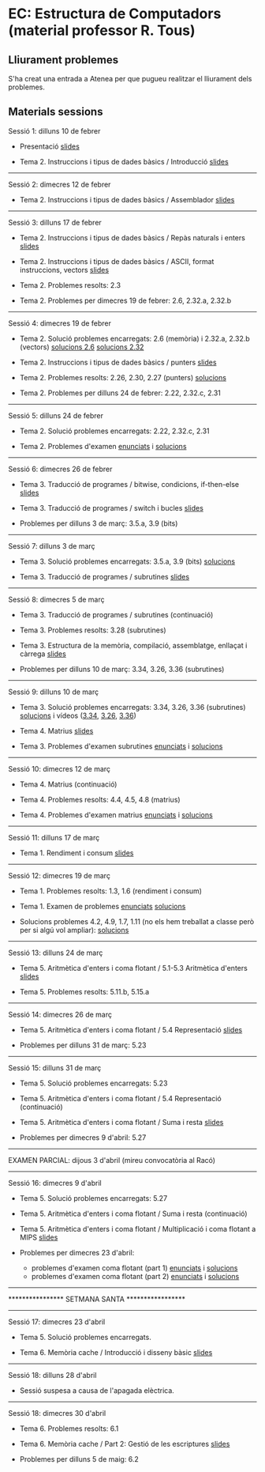# EC: Estructura de Computadors (material professor R. Tous)

<!--

## Seguiment online

Quan sigui possible, les classes també es podran seguir via Google Meet a l'enllaç: [https://meet.google.com/zci-dneh-krk](https://meet.google.com/zci-dneh-krk)

-->

<!--
	T2 (incloent T0): 4 classes 
		- 5 classes si 27 sessions i, o bé T5 no entra al parcial, o bé hi puc encabiar les 5 sessions de T5  
	T3: 4 classes
	T4: 1 classe (JM 2)
	T1: 2 classes
	T5: 5 classes 
	T6: 5 classes
	T7: 3 classes
	T8: 2 classes
	repas: 1 classe (no sempre en funció de la 5a de T2 i T5)
	buffer: 1 classe (no sempre en funció de la 5a de T2 i T5)
	------
	TOTAL: 27 sessions de 2 hores (13 setmanes x 2 + 1) (de vegades 26 sessions)

	(si el parcial i els labs ho permeten faig la 5a hora de T2)
	(la 5a hora de T5 intento fer-la sempre a no ser que el parcial no ho permeti)
-->

## Lliurament problemes

S'ha creat una entrada a Atenea per que pugueu realitzar el lliurament dels problemes.

## Materials sessions

Sessió 1: dilluns 10 de febrer

* Presentació [slides](./slides/sessio1_1_presentacio.pdf)

* Tema 2. Instruccions i tipus de dades bàsics / Introducció [slides](./slides/sessio1_2_tema2_intro.pdf)

<hr>

Sessió 2: dimecres 12 de febrer

* Tema 2. Instruccions i tipus de dades bàsics / Assemblador [slides](./slides/sessio2_1_tema2_assemblador.pdf)


<hr>

Sessió 3: dilluns 17 de febrer

* Tema 2. Instruccions i tipus de dades bàsics / Repàs naturals i enters [slides](./slides/sessio3_1_tema2_enters.pdf)

* Tema 2. Instruccions i tipus de dades bàsics / ASCII, format instruccions, vectors [slides](./slides/sessio3_2_tema2_ascii_instr_vectors.pdf)

* Tema 2. Problemes resolts: 2.3

* Tema 2. Problemes per dimecres 19 de febrer: 2.6, 2.32.a, 2.32.b

<hr>

Sessió 4: dimecres 19 de febrer

* Tema 2. Solució problemes encarregats: 2.6 (memòria) i 2.32.a, 2.32.b (vectors) [solucions 2.6](./problemes/tema2_2_6.pdf) [solucions 2.32](./problemes/tema2_2_32.pdf) 

<!--
* Tema 2. Problemes resolts: 2.32.a, 2.32.b (vectors) [solucions](./problemes/tema2_2_32.pdf)-->

* Tema 2. Instruccions i tipus de dades bàsics / punters [slides](./slides/sessio4_1_tema2_punters.pdf)

* Tema 2. Problemes resolts: 2.26, 2.30, 2.27 (punters) [solucions](./problemes/tema2_2_26_2_30_2_27.pdf)

* Tema 2. Problemes per dilluns 24 de febrer: 2.22, 2.32.c, 2.31


<!--
En cas que no es pugui fer la 5a hora del tema 2 s'encarrega l'examen de problemes per casa.

* Tema 2. Examen de problemes (lliurar a Atenea abans de la classe de dilluns 4 de març) [enunciats](./problemes/expr2_extended_nomessegona.pdf) i [solucions](./problemes/expr2s_extended_nomessegona.pdf)
-->

<!--
5a HORA TEMA2 (quan ho permet el calendari)
- Si el tema 5 no entra al parcial (o si entra però el parcial és molt tard)
- + si calendari sessió 2 (subrutines) ho permet
- Sempre és convenient, si hi ha 26 classes en comptes de 27 simplement no hi haurà classe de repas al final. 
-->


<hr>
Sessió 5: dilluns 24 de febrer

* Tema 2. Solució problemes encarregats: 2.22, 2.32.c, 2.31

* Tema 2. Problemes d'examen [enunciats](./problemes/expr2_extended.pdf) i [solucions](./problemes/expr2s_extended.pdf)


<hr>

Sessió 6: dimecres 26 de febrer

<!--
Les solucions als problemes del tema 2 només si no s'ha pogut fer la 5a hora del tema 2.

* Tema 2. Solució problemes encarregats: 2.22 i 2.31 [solucions](./problemes/tema2_2_22_2_31.pdf)
-->

* Tema 3. Traducció de programes / bitwise, condicions, if-then-else [slides](./slides/sessio6_1_tema3_condicionals.pdf)

* Tema 3. Traducció de programes / switch i bucles [slides](./slides/sessio7_1_tema3_switch_i_bucles.pdf)

* Problemes per dilluns 3 de març: 3.5.a, 3.9 (bits)

<hr>

Sessió 7: dilluns 3 de març

* Tema 3. Solució problemes encarregats: 3.5.a, 3.9 (bits) [solucions](./problemes/tema3_3_5_3_9.pdf)

* Tema 3. Traducció de programes / subrutines [slides](./slides/sessio7_2_tema3_subrutines.pdf)


<hr>

Sessió 8: dimecres 5 de març

* Tema 3. Traducció de programes / subrutines (continuació)

* Tema 3. Problemes resolts: 3.28 (subrutines)

* Tema 3. Estructura de la memòria, compilació, assemblatge, enllaçat i càrrega [slides](./slides/sessio9_1_tema3_mem_i_compilacio.pdf)

* Problemes per dilluns 10 de març: 3.34, 3.26, 3.36 (subrutines)



<hr>

Sessió 9: dilluns 10 de març

<!--* Tema 3. Estructura de la memòria, compilació, assemblatge, enllaçat i càrrega PART 2 [vídeo](https://youtu.be/2CKO7oWH3iw) -->

* Tema 3. Solució problemes encarregats: 3.34, 3.26, 3.36 (subrutines) 
[solucions](./problemes/tema3_3_34_3_26_3_36.pdf) i vídeos ([3.34](https://youtu.be/P6WxssL83DM), [3.26](https://youtu.be/IpW8fy4tp_s), [3.36](https://youtu.be/URdodRJMRiI)) 

* Tema 4. Matrius [slides](./slides/sessio9_2_tema4_matrius1.pdf) 

* Tema 3. Problemes d'examen subrutines [enunciats](./problemes/expr3_1hora.pdf) i [solucions](./problemes/expr3s_1hora.pdf)

<hr>

Sessió 10: dimecres 12 de març

* Tema 4. Matrius (continuació)

* Tema 4. Problemes resolts: 4.4, 4.5, 4.8 (matrius)

* Tema 4. Problemes d'examen matrius [enunciats](./problemes/expr4_1hora.pdf) i [solucions](./problemes/expr4s_1hora.pdf)

<!-- * Tema 4. Examen de problemes subrutines i matrius (lliurar a Atenea abans de la classe de dilluns 17 de març) [enunciats](./problemes/expr3i4.pdf)--> <!--[solucions](./problemes/expr3i4s.pdf) -->

<hr>

Sessió 11: dilluns 17 de març

<!-- * Tema 4. Problemes resolts: 4.8 -->

* Tema 1. Rendiment i consum [slides](./slides/sessio11_1_tema1_rendiment.pdf)

<hr>

Sessió 12: dimecres 19 de març

* Tema 1. Problemes resolts: 1.3, 1.6 (rendiment i consum)

* Tema 1. Examen de problemes [enunciats](./problemes/expr1_v2.pdf) [solucions](./problemes/expr1_v2s.pdf)

* Solucions problemes 4.2, 4.9, 1.7, 1.11 (no els hem treballat a classe però per si algú vol ampliar): [solucions](./problemes/tema1_4_2_4_9_1_7_1_11.pdf)


<hr>

Sessió 13: dilluns 24 de març

* Tema 5. Aritmètica d'enters i coma flotant / 5.1-5.3 Aritmètica d'enters [slides](./slides/sessio12_1_tema5_1_aritmeticaentera_1.pdf)
	
* Tema 5. Problemes resolts: 5.11.b, 5.15.a


<hr>
Sessió 14: dimecres 26 de març 

* Tema 5. Aritmètica d'enters i coma flotant / 5.4 Representació [slides](./slides/sessio16_1_tema5_2_floats_1.pdf)

* Problemes per dilluns 31 de març: 5.23



<hr>

Sessió 15: dilluns 31 de març 

* Tema 5. Solució problemes encarregats: 5.23

* Tema 5. Aritmètica d'enters i coma flotant / 5.4 Representació (continuació)

* Tema 5. Aritmètica d'enters i coma flotant / Suma i resta [slides](./slides/sessio17_1_tema5_2_floats_2.pdf)

* Problemes per dimecres 9 d'abril: 5.27

<hr>

EXAMEN PARCIAL: dijous 3 d'abril (mireu convocatòria al Racó)

<hr>

Sessió 16: dimecres 9 d'abril

* Tema 5. Solució problemes encarregats: 5.27

* Tema 5. Aritmètica d'enters i coma flotant / Suma i resta (continuació)

* Tema 5. Aritmètica d'enters i coma flotant / Multiplicació i coma flotant a MIPS [slides](./slides/sessio17_2_tema5_3_floats_3.pdf)

* Problemes per dimecres 23 d'abril: 
	* problemes d'examen coma flotant (part 1) [enunciats](./problemes/expr5_part1.pdf) i [solucions](./problemes/expr5_part1s.pdf)
	* problemes d'examen coma flotant (part 2) [enunciats](./problemes/expr5_part2.pdf) i [solucions](./problemes/expr5_part2s.pdf)


<hr>

**************** SETMANA SANTA *****************
<hr>

Sessió 17: dimecres 23 d'abril

* Tema 5. Solució problemes encarregats.

* Tema 6. Memòria cache / Introducció i disseny bàsic [slides](./slides/sessio19_1_tema6_1.pdf)

<!--
* Tema 5. Examen de problemes [enunciats](./problemes/expr5_part1.pdf) i [solucions](./problemes/expr5_part1s.pdf) 

* Problemes per dilluns 29 d'abril: exercici de floats de l'examen parcial 16/17-Q2 posat a la pissarra. 
 
 
* Tema 5. Examen de problemes [enunciats](./problemes/expr5_part2.pdf)  i [solucions](./problemes/expr5_part2s.pdf) 
-->


<hr>

Sessió 18: dilluns 28 d'abril

* Sessió suspesa a causa de l'apagada elèctrica. 

<hr>

Sessió 18: dimecres 30 d'abril


* Tema 6. Problemes resolts: 6.1

* Tema 6. Memòria cache / Part 2: Gestió de les escriptures [slides](./slides/sessio22_1_tema6_2.pdf)

* Problemes per dilluns 5 de maig: 6.2


<!--

<hr>

Sessió 19: dilluns 5 de maig

* Tema 6. Problemes resolts: 6.2

* Tema 6. Memòria cache / Part 2: Gestió de les escriptures (continuació)

* Tema 6. Memòria cache / Part 3: Model de temps i millores (part 1) [slides](./slides/sessio23_1_tema6_3.pdf)

* Problemes per dijous dilluns 5 de maig: 6.7



<hr>

Sessió 20: dimecres 7 de maig


* Tema 6. Examen de problemes [enunciats](./problemes/expr6.pdf) i [solucions](./problemes/expr6s.pdf)

* Problemes per dilluns 6 de maig: 6.7





<hr>

Sessió 21: dilluns 12 de maig


* Tema 6. Solució problemes encarregats: 6.7 [solucions](./problemes/tema6_6_7_6_11.pdf) 

* Tema 6. Memòria cache / Part 3: Model de temps i millores (part 2)

* Tema 6. Problemes resolts: 6.10 

<!- - * Problemes per dijous 9 de maig:  6.11 - ->


<hr>

Sessió 22: dimecres 14 de maig

* Tema 6. Problemes resolts: 6.11 [solucions](./problemes/tema6_6_7_6_11.pdf) 

* Tema 6. Examen de problemes 2 [enunciats](./problemes/expr6_2.pdf) i [solucions](./problemes/expr6_2s.pdf)




<hr>

Sessió 24: dilluns 19 de maig

* Tema 7. Memòria virtual [slides](./slides/sessio26_1_tema7_1.pdf)

* Tema 7. Problemes resolts: 7.1, 7.4 [solucions](./problemes/tema7_7_4.pdf) 






<hr>

Sessió 24: dimecres 21 de maig


* Tema 7. Memòria virtual (TLB)

* Problemes per dimarts 21 de maig: 7.6





<hr>

Sessió 25: dilluns 26 de maig

* Tema 7. Solució problemes encarregats: 7.6

* Tema 7. Memòria virtual (protecció i compartició)

* Tema 7. Examen de problemes [enunciats](./problemes/expr7.pdf)) [solucions](./problemes/expr7s2.pdf)



<hr>

Sessió 26: dimecres 28 de maig

* Tema 8 ([apunts](https://docencia.ac.upc.edu/FIB/grau/EC/privat/TeoriaEC-tema8.pdf))




* Tema 8 (continuació)

* Tema 8. Examen de problemes [enunciats](./problemes/expr8.pdf) [solucions](./problemes/expr8s.pdf)


<hr>

Sessió ???: NOMÉS SI QUEDA TEMPS

* Repàs temes 6 (MC) i 7 (MV). Examen problemes [enunciats](./problemes/expr10_repas_mc_i_mv.pdf) <!- - [solucions](./problemes/expr8s.pdf) - ->










